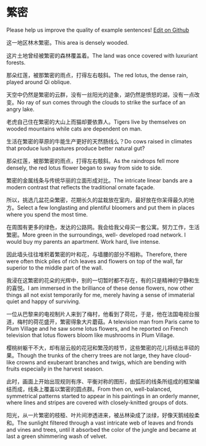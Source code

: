 # 繁密

Please help us improve the quality of example sentences! [Edit on Github](https://github.com/jiyushe/jiyu-example-sentence-source/blob/main/chinese/fanmi.md)

<p><span class="chinese">这一地区林木繁密。</span><span class="english">This area is densely wooded.</span></p>

<p><span class="chinese">这片土地曾经被繁密的森林覆盖着。</span><span class="english">The land was once covered with luxuriant forests.</span></p>

<p><span class="chinese">那朵红莲，被那繁密的雨点，打得左右攲斜。</span><span class="english">The red lotus, the dense rain, played around Qi oblique.</span></p>

<p><span class="chinese">天空中仍然是繁密的云群，没有一丝阳光的迹象，湖仍然是愤怒的湖，没有一点改变。</span><span class="english">No ray of sun comes through the clouds to strike the surface of an angry lake.</span></p>

<p><span class="chinese">老虎自己住在繁密的大山上而猫却要依靠人。</span><span class="english">Tigers live by themselves on wooded mountains while cats are dependent on man.</span></p>

<p><span class="chinese">生活在繁密的草原的牛能生产更好的天然肠线么？</span><span class="english">Do cows raised in climates that produce lush pastures produce better natural gut?</span></p>

<p><span class="chinese">那朵红莲，被那繁密的雨点，打得左右攲斜。</span><span class="english">As the raindrops fell more densely, the red lotus flower began to sway from side to side.</span></p>

<p><span class="chinese">繁密的金属线条与传统华丽的立面形成对比。</span><span class="english">The intricate linear bands are a modern contrast that reflects the traditional ornate façade.</span></p>

<p><span class="chinese">所以，挑选几盆花朵繁密，花期长久的盆栽放在室内，最好放在你呆得最久的地方。</span><span class="english">Select a few longlasting and plentiful bloomers and put them in places where you spend the most time.</span></p>

<p><span class="chinese">在周围有更多的绿色，发达的公路网。我会给我父母买一套公寓。努力工作，生活繁密。</span><span class="english">More green in the surroundings, well- developed road network. I would buy my parents an apartment. Work hard, live intense.</span></p>

<p><span class="chinese">因此墙头往往堆积着繁密的叶和花，与墙腰的部分不相称。</span><span class="english">Therefore, there were often thick piles of rich leaves and flowers on top of the wall, far superior to the middle part of the wall.</span></p>

<p><span class="chinese">我浸在这繁密的花朵的光辉中，别的一切暂时都不存在，有的只是精神的宁静和生的喜悦。</span><span class="english">I am immersed in the brilliance of these dense flowers, now other things all not exist temporarily for me, merely having a sense of immaterial quiet and happy of surviving.</span></p>

<p><span class="chinese">一位从巴黎来的电视制片人来到了梅村，他看到了荷花，于是，他在法国电视台报道，梅村的荷花盛开，繁密得象大片蘑菇。</span><span class="english">A television man from Paris came to Plum Village and he saw some lotus flowers, and he reported on French television that lotus flowers bloom like mushrooms in Plum Village.</span></p>

<p><span class="chinese">樱桃树躯干不大，却有层云般的花冠和繁茂的枝节，这些繁密的花儿将结出丰硕的果。</span><span class="english">Though the trunks of the cherry trees are not large, they have cloud-like crowns and exuberant branches and twigs, which are bending with fruits especially in the harvest season.</span></p>

<p><span class="chinese">此时，画面上开始出现规则有序、平衡对称的图形，由弧形的线条所组成的框架编结而成，线条上覆盖以繁密的圆点群。</span><span class="english">From then on, well-balanced, symmetrical patterns started to appear in his paintings in an orderly manner, where lines and stripes are covered with closely-knitted groups of dots.</span></p>

<p><span class="chinese">阳光，从一片繁密的枝桠、叶片间渗透进来，被丛林染成了淡绿，好像天鹅绒般柔和。</span><span class="english">The sunlight filtered through a vast intricate web of leaves and fronds and vines and trees, until it absorbed the color of the jungle and became at last a green shimmering wash of velvet.</span></p>

